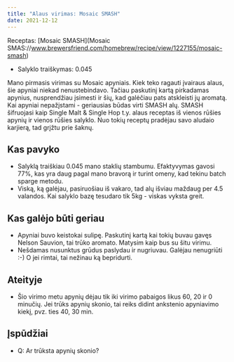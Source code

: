 ```yaml
---
title: "Alaus virimas: Mosaic SMASH"
date: 2021-12-12
---
```


Receptas: [Mosaic SMASH](Mosaic SMAS://www.brewersfriend.com/homebrew/recipe/view/1227155/mosaic-smash)

- Salyklo traiškymas: 0.045

Mano pirmasis virimas su Mosaic apyniais. Kiek teko ragauti įvairaus alaus, šie
apyniai niekad nenustebindavo. Tačiau paskutinį kartą pirkadamas apynius,
nusprendžiau įsimesti ir šių, kad galėčiau pats atskleisti jų aromatą. Kai
apyniai nepažįstami - geriausias būdas virti SMASH alų. SMASH šifruojasi kaip
Single Malt & Single Hop t.y. alaus receptas iš vienos rūšies apynių ir vienos
rūšies salyklo. Nuo tokių receptų pradėjau savo aludaio karjierą, tad grįžtu
prie šaknų.

## Kas pavyko

- Salyklą traiškiau 0.045 mano staklių stambumu. Efaktyvymas gavosi 77%, kas yra
daug pagal mano bravorą ir turint omeny, kad tekinu batch sparge metodu.
- Viską, ką galėjau, pasiruošiau iš vakaro, tad alų išviau maždaug per 4.5
valandos. Kai salyklo bazę tesudaro tik 5kg - viskas vyksta greit.

## Kas galėjo būti geriau

- Apyniai buvo keistokai sulipę. Paskutinį kartą kai tokių buvau gavęs Nelson
Sauvion, tai trūko aromato. Matysim kaip bus su šitu virimu.
- Nešdamas nusunktus grūdus paslydau ir nugriuvau. Galėjau nenugriūti :-) O jei
rimtai, tai nežinau ką bepridurti.

## Ateityje

- Šio virimo metu apynių dėjau tik iki virimo pabaigos likus 60, 20 ir 0
minučių. Jei trūks apynių skonio, tai reiks didint ankstenio apyniavimo kiekį,
pvz. ties 40, 30 min.

## Įspūdžiai

- Q: Ar trūksta apynių skonio?
